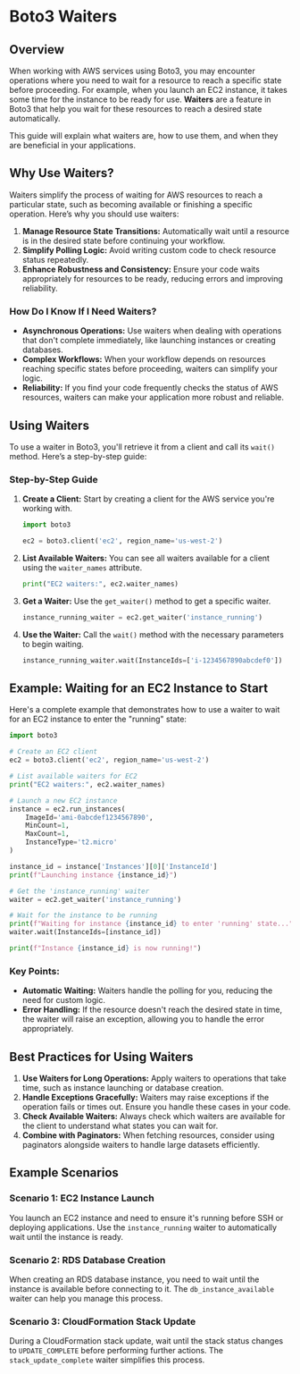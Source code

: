 # Boto3 Waiters

## Overview

When working with AWS services using Boto3, you may encounter operations where you need to wait for a resource to reach a specific state before proceeding. For example, when you launch an EC2 instance, it takes some time for the instance to be ready for use. **Waiters** are a feature in Boto3 that help you wait for these resources to reach a desired state automatically.

This guide will explain what waiters are, how to use them, and when they are beneficial in your applications.

## Why Use Waiters?

Waiters simplify the process of waiting for AWS resources to reach a particular state, such as becoming available or finishing a specific operation. Here’s why you should use waiters:

1. **Manage Resource State Transitions:** Automatically wait until a resource is in the desired state before continuing your workflow.
2. **Simplify Polling Logic:** Avoid writing custom code to check resource status repeatedly.
3. **Enhance Robustness and Consistency:** Ensure your code waits appropriately for resources to be ready, reducing errors and improving reliability.

### How Do I Know If I Need Waiters?

- **Asynchronous Operations:** Use waiters when dealing with operations that don't complete immediately, like launching instances or creating databases.
- **Complex Workflows:** When your workflow depends on resources reaching specific states before proceeding, waiters can simplify your logic.
- **Reliability:** If you find your code frequently checks the status of AWS resources, waiters can make your application more robust and reliable.

## Using Waiters

To use a waiter in Boto3, you'll retrieve it from a client and call its `wait()` method. Here’s a step-by-step guide:

### Step-by-Step Guide

1. **Create a Client:** Start by creating a client for the AWS service you're working with.

   ```python
   import boto3

   ec2 = boto3.client('ec2', region_name='us-west-2')
   ```

2. **List Available Waiters:** You can see all waiters available for a client using the `waiter_names` attribute.

   ```python
   print("EC2 waiters:", ec2.waiter_names)
   ```

3. **Get a Waiter:** Use the `get_waiter()` method to get a specific waiter.

   ```python
   instance_running_waiter = ec2.get_waiter('instance_running')
   ```

4. **Use the Waiter:** Call the `wait()` method with the necessary parameters to begin waiting.

   ```python
   instance_running_waiter.wait(InstanceIds=['i-1234567890abcdef0'])
   ```

## Example: Waiting for an EC2 Instance to Start

Here's a complete example that demonstrates how to use a waiter to wait for an EC2 instance to enter the "running" state:

```python
import boto3

# Create an EC2 client
ec2 = boto3.client('ec2', region_name='us-west-2')

# List available waiters for EC2
print("EC2 waiters:", ec2.waiter_names)

# Launch a new EC2 instance
instance = ec2.run_instances(
    ImageId='ami-0abcdef1234567890',
    MinCount=1,
    MaxCount=1,
    InstanceType='t2.micro'
)

instance_id = instance['Instances'][0]['InstanceId']
print(f"Launching instance {instance_id}")

# Get the 'instance_running' waiter
waiter = ec2.get_waiter('instance_running')

# Wait for the instance to be running
print(f"Waiting for instance {instance_id} to enter 'running' state...")
waiter.wait(InstanceIds=[instance_id])

print(f"Instance {instance_id} is now running!")
```

### Key Points:

- **Automatic Waiting:** Waiters handle the polling for you, reducing the need for custom logic.
- **Error Handling:** If the resource doesn't reach the desired state in time, the waiter will raise an exception, allowing you to handle the error appropriately.

## Best Practices for Using Waiters

1. **Use Waiters for Long Operations:** Apply waiters to operations that take time, such as instance launching or database creation.
2. **Handle Exceptions Gracefully:** Waiters may raise exceptions if the operation fails or times out. Ensure you handle these cases in your code.
3. **Check Available Waiters:** Always check which waiters are available for the client to understand what states you can wait for.
4. **Combine with Paginators:** When fetching resources, consider using paginators alongside waiters to handle large datasets efficiently.

## Example Scenarios

### Scenario 1: EC2 Instance Launch

You launch an EC2 instance and need to ensure it's running before SSH or deploying applications. Use the `instance_running` waiter to automatically wait until the instance is ready.

### Scenario 2: RDS Database Creation

When creating an RDS database instance, you need to wait until the instance is available before connecting to it. The `db_instance_available` waiter can help you manage this process.

### Scenario 3: CloudFormation Stack Update

During a CloudFormation stack update, wait until the stack status changes to `UPDATE_COMPLETE` before performing further actions. The `stack_update_complete` waiter simplifies this process.
